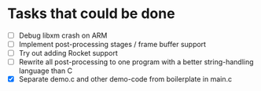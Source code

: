 # Tasks that could be done

- [ ] Debug libxm crash on ARM
- [ ] Implement post-processing stages / frame buffer support
- [ ] Try out adding Rocket support
- [ ] Rewrite all post-processing to one program with a better string-handling
      language than C
- [x] Separate demo.c and other demo-code from boilerplate in main.c
